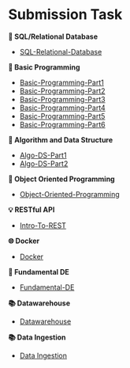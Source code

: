 # Submission Task

**📓 SQL/Relational Database**

- [SQL-Relational-Database](https://github.com/ALTA-DE1-KHARIS-03MEI95/SQL-Relational-Database)

**📔 Basic Programming**

- [Basic-Programming-Part1](https://github.com/ALTA-DE1-KHARIS-03MEI95/Basic-Programming-Part1)
- [Basic-Programming-Part2](https://github.com/ALTA-DE1-KHARIS-03MEI95/Basic-Programming-Part2)
- [Basic-Programming-Part3](https://github.com/ALTA-DE1-KHARIS-03MEI95/Basic-Programming-Part3)
- [Basic-Programming-Part4](https://github.com/ALTA-DE1-KHARIS-03MEI95/Basic-Programming-Part4)
- [Basic-Programming-Part5](https://github.com/ALTA-DE1-KHARIS-03MEI95/Basic-Programming-Part5)
- [Basic-Programming-Part6](https://github.com/ALTA-DE1-KHARIS-03MEI95/Basic-Programming-Part6)

**📘 Algorithm and Data Structure**

- [Algo-DS-Part1](https://github.com/ALTA-DE1-KHARIS-03MEI95/Algo-DS-Part1)
- [Algo-DS-Part2](https://github.com/ALTA-DE1-KHARIS-03MEI95/Algo-DS-Part2)

**📗 Object Oriented Programming**

- [Object-Oriented-Programming](https://github.com/ALTA-DE1-KHARIS-03MEI95/Object-Oriented-Programming)

**💡 RESTful API**

- [Intro-To-REST](https://github.com/ALTA-DE1-KHARIS-03MEI95/Intro-To-REST)

**🌐 Docker**

- [Docker](https://github.com/ALTA-DE1-KHARIS-03MEI95/Docker)

**📙 Fundamental DE**

- [Fundamental-DE](https://github.com/ALTA-DE1-KHARIS-03MEI95/Fundamental-DE)

**📚 Datawarehouse**

- [Datawarehouse](https://github.com/ALTA-DE1-KHARIS-03MEI95/Datawarehouse)

**📚 Data Ingestion**

- [Data Ingestion](https://github.com/ALTA-DE1-KHARIS-03MEI95/Ingestion-Data)
